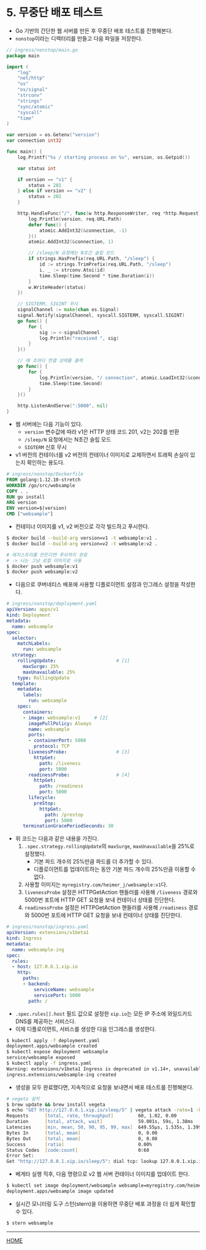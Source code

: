 # 5. 무중단 배포 테스트

- Go 기반의 간단한 웹 서버를 만든 후 무중단 배포 테스트를 진행해본다.
- `nonstop`이라는 디렉터리를 만들고 다음 파일을 저장한다.

```go
// ingress/nonstop/main.go
package main

import (
	"log"
	"net/http"
	"os"
	"os/signal"
	"strconv"
	"strings"
	"sync/atomic"
	"syscall"
	"time"
)

var version = os.Getenv("version")
var connection int32

func main() {
	log.Printf("%s / starting process on %v", version, os.Getpid())

	var status int

	if version == "v1" {
		status = 201
	} else if version == "v2" {
		status = 202
	}

	http.HandleFunc("/", func(w http.ResponseWriter, req *http.Request) {
		log.Println(version, req.URL.Path)
		defer func() {
			atomic.AddInt32(&connection, -1)
		}()
		atomic.AddInt32(&connection, 1)

		// /sleep/N 요청에는 N초간 슬립 모드
		if strings.HasPrefix(req.URL.Path, "/sleep") {
			id := strings.TrimPrefix(req.URL.Path, "/sleep")
			i, _ := strconv.Atoi(id)
			time.Sleep(time.Second * time.Duration(i))
		}
		w.WriteHeader(status)
	})

	// SIGTERM, SIGINT 무시
	signalChannel := make(chan os.Signal)
	signal.Notify(signalChannel, syscall.SIGTERM, syscall.SIGINT)
	go func() {
		for {
			sig := <-signalChannel
			log.Println("received ", sig)
		}
	}()

	// 매 초마다 연결 상태를 출력
	go func() {
		for {
			log.Println(version, "/ connection", atomic.LoadInt32(&connection))
			time.Sleep(time.Second)
		}
	}()

	http.ListenAndServe(":5000", nil)
}
```

- 웹 서버에는 다음 기능이 있다.
    - `version` 변수값에 따라 v1은 HTTP 상태 코드 201, v2는 202를 반환
    - `/sleep/N` 요청에서는 N초간 슬립 모드
    - `SIGTERM` 신호 무시
- v1 버전의 컨테이너를 v2 버전의 컨테이너 이미지로 교체하면서 트래픽 손실이 있는지 확인하는 용도다.

```dockerfile
# ingress/nonstop/Dockerfile
FROM golang:1.12.10-stretch
WORKDIR /go/src/websample
COPY . .
RUN go install
ARG version
ENV version=$(version)
CMD ["websample"]
```

- 컨테이너 이미지를 v1, v2 버전으로 각각 빌드하고 푸시한다.

```zsh
$ docker build --build-arg version=v1 -t websample:v1 .
$ docker build --build-arg version=v2 -t websample:v2 .

# 레지스트리를 만든다면 푸쉬까지 완료
# -> 나는 그냥 로컬 이미지로 사용
$ docker push websample:v1
$ docker push websample:v2
```

- 다음으로 쿠버네티스 배포에 사용할 디플로이먼트 설정과 인그레스 설정을 작성한다.

```yaml
# ingress/nonstop/deployment.yaml
apiVersion: apps/v1
kind: Deployment
metadata:
  name: websample
spec:
  selector:
    matchLabels:
      run: websample
  strategy:
    rollingUpdate:                      # [1]
      maxSurge: 25%
      maxUnavailable: 25%
    type: RollingUpdate
  template:
    metadata:
      labels:
        run: websample
    spec:
      containers:
      - image: websample:v1     # [2]
        imagePullPolicy: Always
        name: websample
        ports:
        - containerPort: 5000
          protocol: TCP
        livenessProbe:                  # [3]
          httpGet:
            path: /liveness
            port: 5000
        readinessProbe:                 # [4]
          httpGet:
            path: /readiness
            port: 5000
        lifecycle:
          preStop:
            httpGet:
              path: /prestop
              port: 5000
      terminationGracePeriodSeconds: 30
```

- 위 코드는 다음과 같은 내용을 가진다.
    1. `.spec.strategy.rollingUpdate`의 `maxSurge`, `maxUnavailable`을 25%로 설정했다.
        - 기본 파드 개수의 25%만큼 파드를 더 추가할 수 있다.
        - 디플로이먼트를 업데이트하는 동안 기본 파드 개수의 25%만큼 이용할 수 없다.
    2. 사용할 이미지는 `myregistry.com/heimer_j/websample:v1`다.
    3. `livenessProbe` 설정은 HTTPGetAction 핸들러를 사용해 `/liveness` 경로와 5000번 포트에 HTTP GET 요청을 보내 컨테이너 상태를 진단한다.
    4. `readinessProbe` 설정은 HTTPGetAction 핸들러를 사용해 `/readiness` 경로와 5000번 포트에 HTTP GET 요청을 보내 컨테이너 상태를 진단한다.

```yaml
# ingress/nonstop/ingress.yaml
apiVersion: extensions/v1beta1
kind: Ingress
metadata:
  name: websample-ing
spec:
  rules:
  - host: 127.0.0.1.xip.io
    http:
      paths:
      - backend:
          serviceName: websample
          servicePort: 5000
        path: /
```

- `.spec.rules[].host` 필드 값으로 설정한 `xip.io`는 모든 IP 주소에 와일드카드 DNS를 제공하는 서비스다.
- 이제 디플로이먼트, 서비스를 생성한 다음 인그레스를 생성한다.

```zsh
$ kubectl apply -f deployment.yaml
deployment.apps/websample created
$ kubectl expose deployment websample
service/websample exposed
$ kubectl apply -f ingress.yaml
Warning: extensions/v1beta1 Ingress is deprecated in v1.14+, unavailable in v1.22+; use networking.k8s.io/v1 Ingress
ingress.extensions/websample-ing created
```

- 생성을 모두 완료했다면, 지속적으로 요청을 보내면서 배포 테스트를 진행해본다.

```zsh
# vegeta 설치
$ brew update && brew install vegeta
$ echo "GET http://127.0.0.1.xip.io/sleep/5" | vegeta attack -rate=1 -keepalive=false -duration=60s | vegeta report
Requests      [total, rate, throughput]         60, 1.02, 0.00
Duration      [total, attack, wait]             59.001s, 59s, 1.38ms
Latencies     [min, mean, 50, 90, 95, 99, max]  649.55µs, 1.535s, 1.399ms, 7.573s, 10.573s, 12.971s, 13.071s
Bytes In      [total, mean]                     0, 0.00
Bytes Out     [total, mean]                     0, 0.00
Success       [ratio]                           0.00%
Status Codes  [code:count]                      0:60  
Error Set:
Get "http://127.0.0.1.xip.io/sleep/5": dial tcp: lookup 127.0.0.1.xip.io: no such host
```

- 베게타 실행 직후, 다음 명령으로 v2 웹 서버 컨테이너 이미지를 업데이트 한다.

```zsh
$ kubectl set image deployment/websample websample=myregistry.com/heimer_j/websample:v2
deployment.apps/websample image updated
```

- 실시간 모니터링 도구 스턴(stern)을 이용하면 무중단 배포 과정을 더 쉽게 확인할 수 있다.

```zsh
$ stern websample
```

-----
[HOME](./index.md)
